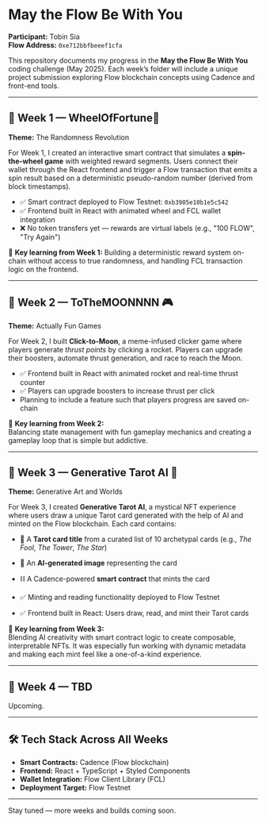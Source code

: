 # May the Flow Be With You

**Participant:** Tobin Sia  
**Flow Address:** `0xe712bbfbeeef1cfa`

This repository documents my progress in the **May the Flow Be With You** coding challenge (May 2025). Each week’s folder will include a unique project submission exploring Flow blockchain concepts using Cadence and front-end tools.

---

## 📅 Week 1 — WheelOfFortune🎲

**Theme:** The Randomness Revolution

For Week 1, I created an interactive smart contract that simulates a **spin-the-wheel game** with weighted reward segments. Users connect their wallet through the React frontend and trigger a Flow transaction that emits a spin result based on a deterministic pseudo-random number (derived from block timestamps).

- ✅ Smart contract deployed to Flow Testnet: `0xb3905e10b1e5c542`
- ✅ Frontend built in React with animated wheel and FCL wallet integration
- ❌ No token transfers yet — rewards are virtual labels (e.g., "100 FLOW", "Try Again")

🧠 **Key learning from Week 1:**
Building a deterministic reward system on-chain without access to true randomness, and handling FCL transaction logic on the frontend.

---

## 📅 Week 2 — ToTheMOONNNN 🎮

**Theme:** Actually Fun Games

For Week 2, I built **Click-to-Moon**, a meme-infused clicker game where players generate *thrust points* by clicking a rocket. Players can upgrade their boosters, automate thrust generation, and race to reach the Moon.

- ✅ Frontend built in React with animated rocket and real-time thrust counter
- ✅ Players can upgrade boosters to increase thrust per click
- Planning to include a feature such that players progress are saved on-chain

🧠 **Key learning from Week 2:**  
Balancing state management with fun gameplay mechanics and creating a gameplay loop that is simple but addictive.

---

## 📅 Week 3 — Generative Tarot AI 🔮

**Theme:** Generative Art and Worlds

For Week 3, I created **Generative Tarot AI**, a mystical NFT experience where users draw a unique Tarot card generated with the help of AI and minted on the Flow blockchain. Each card contains:

- 🎴 A **Tarot card title** from a curated list of 10 archetypal cards (e.g., *The Fool*, *The Tower*, *The Star*)
- 🎨 An **AI-generated image** representing the card
- ⛓️ A Cadence-powered **smart contract** that mints the card

- ✅ Minting and reading functionality deployed to Flow Testnet
- ✅ Frontend built in React: Users draw, read, and mint their Tarot cards

🧠 **Key learning from Week 3:**  
Blending AI creativity with smart contract logic to create composable, interpretable NFTs. It was especially fun working with dynamic metadata and making each mint feel like a one-of-a-kind experience.

---

## 📅 Week 4 — TBD

Upcoming.

---

## 🛠 Tech Stack Across All Weeks

- **Smart Contracts:** Cadence (Flow blockchain)
- **Frontend:** React + TypeScript + Styled Components
- **Wallet Integration:** Flow Client Library (FCL)
- **Deployment Target:** Flow Testnet

---

Stay tuned — more weeks and builds coming soon.

